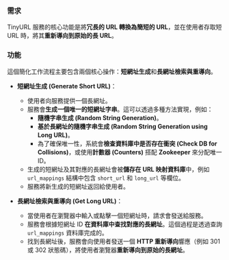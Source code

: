 ### 需求
TinyURL 服務的核心功能是將**冗長的 URL 轉換為簡短的 URL**，並在使用者存取短 URL 時，將其**重新導向到原始的長 URL**。

### 功能

這個簡化工作流程主要包含兩個核心操作：**短網址生成**和**長網址檢索與重導向**。

*   **短網址生成 (Generate Short URL)**：
    *   使用者向服務提供一個長網址。
    *   服務會**生成一個唯一的短網址字串**。這可以透過多種方法實現，例如：
        *   **隨機字串生成 (Random String Generation)**。
        *   **基於長網址的隨機字串生成 (Random String Generation using Long URL)**。
        *   為了確保唯一性，系統會**檢查資料庫中是否存在衝突 (Check DB for Collisions)**，或使用**計數器 (Counters)** 搭配 **Zookeeper** 來分配唯一 ID。
    *   生成的短網址及其對應的長網址會被**儲存在 URL 映射資料庫**中，例如 `url_mappings` 結構中包含 `short_url` 和 `long_url` 等欄位。
    *   服務將新生成的短網址返回給使用者。

*   **長網址檢索與重導向 (Get Long URL)**：
    *   當使用者在瀏覽器中輸入或點擊一個短網址時，請求會發送給服務。
    *   服務會根據短網址 ID **在資料庫中查找對應的長網址**。這個過程是透過查詢 `url_mappings` 資料庫完成的。
    *   找到長網址後，服務會向使用者發送一個 **HTTP 重新導向**響應（例如 301 或 302 狀態碼），將使用者瀏覽器**重新導向到原始的長網址**。